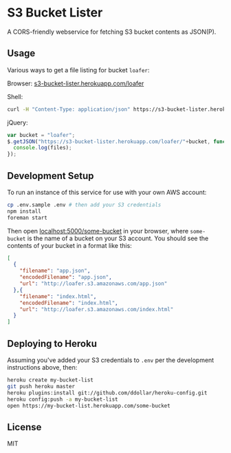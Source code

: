 # S3 Bucket Lister

A CORS-friendly webservice for fetching S3 bucket contents as JSON(P).

## Usage

Various ways to get a file listing for bucket `loafer`:

Browser:
[s3-bucket-lister.herokuapp.com/loafer](https://s3-bucket-lister.herokuapp.com/loafer)

Shell:
```sh
curl -H "Content-Type: application/json" https://s3-bucket-lister.herokuapp.com/loafer
```

jQuery:
```js
var bucket = "loafer";
$.getJSON("https://s3-bucket-lister.herokuapp.com/loafer/"+bucket, function(files) {
  console.log(files);
});
```

## Development Setup

To run an instance of this service for use with your own AWS account:

```sh
cp .env.sample .env # then add your S3 credentials
npm install
foreman start
```

Then open [localhost:5000/some-bucket](http://localhost:5000/some-bucket) in your browser,
where `some-bucket` is the name of a bucket on your S3 account. You should see the contents of your bucket
in a format like this:

```json
[
  {
    "filename": "app.json",
    "encodedFilename": "app.json",
    "url": "http://loafer.s3.amazonaws.com/app.json"
  },{
    "filename": "index.html",
    "encodedFilename": "index.html",
    "url": "http://loafer.s3.amazonaws.com/index.html"
  }
]
```

## Deploying to Heroku

Assuming you've added your S3 credentials to `.env` per the development
instructions above, then:

```sh
heroku create my-bucket-list
git push heroku master
heroku plugins:install git://github.com/ddollar/heroku-config.git
heroku config:push -a my-bucket-list
open https://my-bucket-list.herokuapp.com/some-bucket
```

## License

MIT